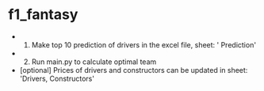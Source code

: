 # f1_fantasy
* 1. Make top 10 prediction of drivers in the excel file, sheet: ' Prediction' 
* 2. Run main.py to calculate optimal team
* [optional] Prices of drivers and constructors can be updated in sheet: 'Drivers, Constructors' 



